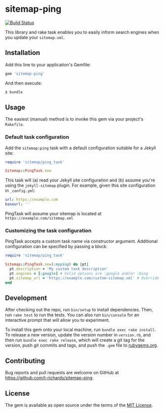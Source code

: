 # sitemap-ping

[![Build Status](https://travis-ci.org/t-richards/sitemap-ping.svg?branch=master)](https://travis-ci.org/t-richards/sitemap-ping)

This library and rake task enables you to easily inform search engines when you
update your `sitemap.xml`.

## Installation

Add this line to your application's Gemfile:

```ruby
gem 'sitemap-ping'
```

And then execute:

```bash
$ bundle
```

## Usage

The easiest (manual) method is to invoke this gem via your project's `Rakefile`.

### Default task configuration

Add the `sitemap:ping` task with a default configuration suitable for a Jekyll
site:

```ruby
require 'sitemap/ping_task'

Sitemap::PingTask.new
```

This task will (a) read your Jekyll site configuration and (b) assume you're
using the `jekyll-sitemap` plugin. For example, given this site configuration in
`_config.yml`:

```yaml
url: https://example.com
baseurl: ''
```

PingTask will assume your sitemap is located at `https://example.com/sitemap.xml`

### Customizing the task configuration

PingTask accepts a custom task name via constructor argument. Additional
configuration can be specified by passing a block:

```ruby
require 'sitemap/ping_task'

Sitemap::PingTask.new(:myping) do |pt|
  pt.description = 'My custom task description'
  pt.engines = [:google] # Valid options are :google and/or :bing
  pt.sitemap_url = 'https://example.com/custom-sitemap.xml' # Override auto-detection from _config.yml
end
```

## Development

After checking out the repo, run `bin/setup` to install dependencies. Then, run
`rake test` to run the tests. You can also run `bin/console` for an interactive
prompt that will allow you to experiment.

To install this gem onto your local machine, run `bundle exec rake install`. To
release a new version, update the version number in `version.rb`, and then run
`bundle exec rake release`, which will create a git tag for the version, push
git commits and tags, and push the `.gem` file to
[rubygems.org](https://rubygems.org).

## Contributing

Bug reports and pull requests are welcome on GitHub at https://github.com/t-richards/sitemap-ping.

## License

The gem is available as open source under the terms of the [MIT License](http://opensource.org/licenses/MIT).
